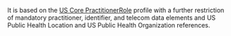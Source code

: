 It is based on the [US Core PractitionerRole]({{site.data.fhir.ver.hl7fhiruscore}}/StructureDefinition-us-core-practitionerrole.html) profile with a further restriction of mandatory practitioner, identifier, and telecom data elements and US Public Health Location and US Public Health Organization references.
